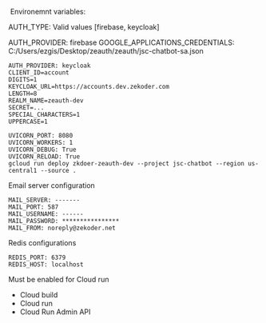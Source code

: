 ​
Environemnt variables:
​

AUTH_TYPE: Valid values [firebase, keycloak]

AUTH_PROVIDER: firebase
GOOGLE_APPLICATIONS_CREDENTIALS: C:/Users/ezgis/Desktop/zeauth/zeauth/jsc-chatbot-sa.json

```
AUTH_PROVIDER: keycloak
CLIENT_ID=account
DIGITS=1
KEYCLOAK_URL=https://accounts.dev.zekoder.com
LENGTH=8
REALM_NAME=zeauth-dev
SECRET=...
SPECIAL_CHARACTERS=1
UPPERCASE=1
```

```
UVICORN_PORT: 8080
UVICORN_WORKERS: 1
UVICORN_DEBUG: True
UVICORN_RELOAD: True 
gcloud run deploy zkdoer-zeauth-dev --project jsc-chatbot --region us-central1 --source .
```

Email server configuration
```
MAIL_SERVER: -------
MAIL_PORT: 587
MAIL_USERNAME: ------
MAIL_PASSWORD: ****************
MAIL_FROM: noreply@zekoder.net
```

Redis configurations
```
REDIS_PORT: 6379
REDIS_HOST: localhost
```


Must be enabled for Cloud run

- Cloud build
- Cloud run
- Cloud Run Admin API